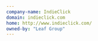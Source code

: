 ```yaml
---
company-name: IndieClick
domain: indieclick.com
home: http://www.indieclick.com/
owned-by: "Leaf Group"
---
```




